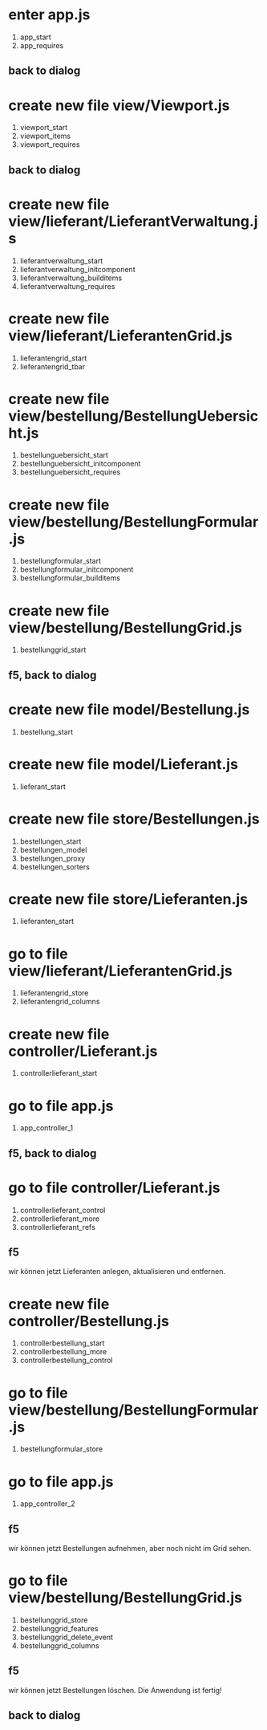 # enter app.js
1. app_start
1. app_requires

## back to dialog

# create new file view/Viewport.js
1. viewport_start
1. viewport_items
1. viewport_requires

## back to dialog

# create new file view/lieferant/LieferantVerwaltung.js
1. lieferantverwaltung_start
1. lieferantverwaltung_initcomponent
1. lieferantverwaltung_builditems
1. lieferantverwaltung_requires

# create new file view/lieferant/LieferantenGrid.js
1. lieferantengrid_start
1. lieferantengrid_tbar

# create new file view/bestellung/BestellungUebersicht.js
1. bestellunguebersicht_start
1. bestellunguebersicht_initcomponent
1. bestellunguebersicht_requires

# create new file view/bestellung/BestellungFormular.js
1. bestellungformular_start
1. bestellungformular_initcomponent
1. bestellungformular_builditems

# create new file view/bestellung/BestellungGrid.js
1. bestellunggrid_start

## f5, back to dialog

# create new file model/Bestellung.js
1. bestellung_start

# create new file model/Lieferant.js
1. lieferant_start

# create new file store/Bestellungen.js
1. bestellungen_start
1. bestellungen_model
1. bestellungen_proxy
1. bestellungen_sorters

# create new file store/Lieferanten.js
1. lieferanten_start

# go to file view/lieferant/LieferantenGrid.js
1. lieferantengrid_store
1. lieferantengrid_columns

# create new file controller/Lieferant.js
1. controllerlieferant_start

# go to file app.js
1. app_controller_1

## f5, back to dialog

# go to file controller/Lieferant.js
1. controllerlieferant_control
1. controllerlieferant_more
1. controllerlieferant_refs

## f5
wir können jetzt Lieferanten anlegen, aktualisieren und entfernen.

# create new file controller/Bestellung.js
1. controllerbestellung_start
1. controllerbestellung_more
1. controllerbestellung_control

# go to file view/bestellung/BestellungFormular.js
1. bestellungformular_store

# go to file app.js
1. app_controller_2

## f5
wir können jetzt Bestellungen aufnehmen, aber noch nicht im Grid sehen.

# go to file view/bestellung/BestellungGrid.js
1. bestellunggrid_store
1. bestellunggrid_features
1. bestellunggrid_delete_event
1. bestellunggrid_columns

## f5
wir können jetzt Bestellungen löschen. Die Anwendung ist fertig!

## back to dialog